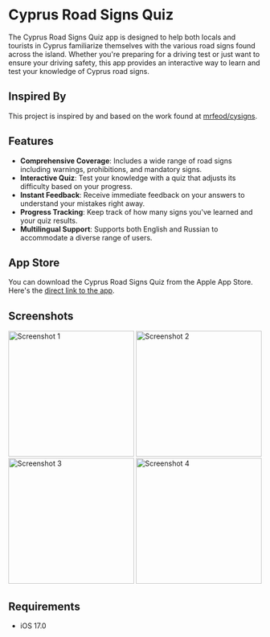 # Cyprus Road Signs Quiz

The Cyprus Road Signs Quiz app is designed to help both locals and tourists in Cyprus familiarize themselves with the various road signs found across the island. Whether you're preparing for a driving test or just want to ensure your driving safety, this app provides an interactive way to learn and test your knowledge of Cyprus road signs.

## Inspired By
This project is inspired by and based on the work found at [mrfeod/cysigns](https://github.com/mrfeod/cysigns).

## Features
- **Comprehensive Coverage**: Includes a wide range of road signs including warnings, prohibitions, and mandatory signs.
- **Interactive Quiz**: Test your knowledge with a quiz that adjusts its difficulty based on your progress.
- **Instant Feedback**: Receive immediate feedback on your answers to understand your mistakes right away.
- **Progress Tracking**: Keep track of how many signs you've learned and your quiz results.
- **Multilingual Support**: Supports both English and Russian to accommodate a diverse range of users.

## App Store
You can download the Cyprus Road Signs Quiz from the Apple App Store. Here's the [direct link to the app](https://apps.apple.com/cy/app/cysigns/id6480476597).

## Screenshots
<p>
<img src="https://github.com/R1ckNash/cysigns-mobile/assets/44065338/95b70d43-0690-48b5-a9bf-a93b190a91ce" width="250" alt="Screenshot 1">
<img src="https://github.com/R1ckNash/cysigns-mobile/assets/44065338/fde545e1-fae3-4a01-a262-679117043fad" width="250" alt="Screenshot 2">
<img src="https://github.com/R1ckNash/cysigns-mobile/assets/44065338/9d5dc446-5393-4e00-b5c9-205cc04415c1" width="250" alt="Screenshot 3">
<img src="https://github.com/R1ckNash/cysigns-mobile/assets/44065338/645d3f03-3344-44ed-a640-119bb7ced5c1" width="250" alt="Screenshot 4">
</p>


## Requirements
- iOS 17.0

